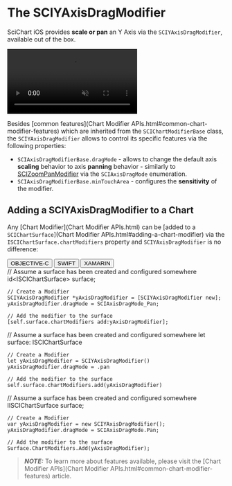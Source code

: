 # The SCIYAxisDragModifier
SciChart iOS provides **scale or pan** an Y Axis via the `SCIYAxisDragModifier`, available out of the box.

<video autoplay loop muted playsinline src="img/modifiers-2d/y-axis-drag-modifier.mp4"></video>

Besides [common features](Chart Modifier APIs.html#common-chart-modifier-features) which are inherited from the `SCIChartModifierBase` class, 
the `SCIYAxisDragModifier` allows to control its specific features via the following properties:
- `SCIAxisDragModifierBase.dragMode` - allows to change the default axis **scaling** behavior to axis **panning** behavior - similarly to [SCIZoomPanModifier](zoom-and-pan---scizoompanmodifier.html) via the `SCIAxisDragMode` enumeration.
- `SCIAxisDragModifierBase.minTouchArea` - configures the **sensitivity** of the modifier.

## Adding a SCIYAxisDragModifier to a Chart
Any [Chart Modifier](Chart Modifier APIs.html) can be [added to a `SCIChartSurface`](Chart Modifier APIs.html#adding-a-chart-modifier) via the `ISCIChartSurface.chartModifiers` property and `SCIYAxisDragModifier` is no difference:

<div class="code-snippet-tabs">
  <button class="code-snippet-tab" onclick="showCodeFor(event, 'objectivec')">OBJECTIVE-C</button>
  <button class="code-snippet-tab" onclick="showCodeFor(event, 'swift')">SWIFT</button>
  <button class="code-snippet-tab" onclick="showCodeFor(event, 'cs')">XAMARIN</button>
</div>
<div class="code-snippet" id="objectivec">
    // Assume a surface has been created and configured somewhere
    id&lt;ISCIChartSurface&gt; surface;

    // Create a Modifier
    SCIYAxisDragModifier *yAxisDragModifier = [SCIYAxisDragModifier new];
    yAxisDragModifier.dragMode = SCIAxisDragMode_Pan;

    // Add the modifier to the surface
    [self.surface.chartModifiers add:yAxisDragModifier];
</div>
<div class="code-snippet" id="swift">
    // Assume a surface has been created and configured somewhere
    let surface: ISCIChartSurface

    // Create a Modifier
    let yAxisDragModifier = SCIYAxisDragModifier()
    yAxisDragModifier.dragMode = .pan

    // Add the modifier to the surface
    self.surface.chartModifiers.add(yAxisDragModifier)
</div>
<div class="code-snippet" id="cs">
    // Assume a surface has been created and configured somewhere
    IISCIChartSurface surface;

    // Create a Modifier
    var yAxisDragModifier = new SCIYAxisDragModifier();
    yAxisDragModifier.dragMode = SCIAxisDragMode.Pan;

    // Add the modifier to the surface
    Surface.ChartModifiers.Add(yAxisDragModifier);
</div>

> **_NOTE:_** To learn more about features available, please visit the [Chart Modifier APIs](Chart Modifier APIs.html#common-chart-modifier-features) article.
